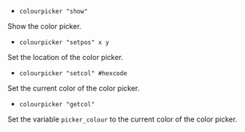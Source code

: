 
- `colourpicker "show"`

Show the color picker.

- `colourpicker "setpos" x y`

Set the location of the color picker.

- `colourpicker "setcol" #hexcode`
  
Set the current color of the color picker.

- `colourpicker "getcol"`
  
Set the variable `picker_colour` to the current color of the color picker.

